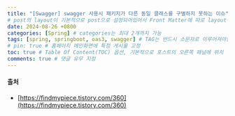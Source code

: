 ```yaml
---
title: "[Swagger] swagger 사용시 패키지가 다른 동일 클래스를 구별하지 못하는 이슈"
# post의 layout이 기본적으로 post으로 설정되어있어서 Front Matter에 따로 layout변수를 만들어 주지 않아도 된다.
date: 2024-08-26 +0800
categories: [Spring] # categories는 최대 2개까지 가능
tags: [spring, springboot, oas3, swagger] # TAG는 반드시 소문자로 이루어져야함, 0~무한개까지 지정 가능
# pin: true # 홈페이지 메인화면에 특정 게시물 고정
toc: true # Table Of Content(TOC) 옵션, 기본적으로 포스트의 오른쪽 패널에 위치
comments: true # 댓글 유무 지정
---
```


#### 출처
- [https://findmypiece.tistory.com/360](https://findmypiece.tistory.com/360)
